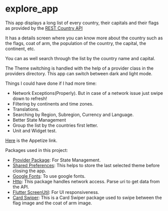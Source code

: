 # explore_app

This app displays a long list of every country, their capitals and their flags as provided by the [REST Country API](https://restcountries.com/#api-endpoints-v3-all)

It has a details screen where you can know more about the country such as the flags, coat of arm, the population of the country, the capital, the continent, etc.

You can as well search through the list by the country name and capital.

The Theme switching is handled with the help of a provider class in the providers directory.
This app can switch between dark and light mode.

Things I could have done if I had more time:
- Network Exceptions(Properly). But in case of a network issue just swipe down to refresh!
- Filtering by continents and time zones.
- Translations.
- Searching by Region, Subregion, Currency and Language.
- Better State Management
- Group the list by the countries first letter.
- Unit and Widget test.

[Here](https://appetize.io/app/cbtyhkssu2dwwmxutdoo7dy43q) is the Appetize link.

Packages used in this project:

- [Provider Package](https://pub.dev/packages/provider): For State Management.
- [Shared Preferences](https://pub.dev/packages/shared_preferences): This helps to store the last selected theme before closing the app.
- [Google Fonts](https://pub.dev/packages/google_fonts): To use google fonts.
- [Http](https://pub.dev/packages/http): This package handles network access. Parse uri to get data from the API.
- [Flutter ScreenUtil](https://pub.dev/packages/flutter_screenutil): For UI responsiveness.
- [Card Swiper](https://pub.dev/packages/card_swiper): This is a Card Swiper package used to swipe between the flag image and the coat of arm image.

